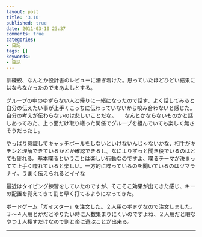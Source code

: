 ```yaml
---
layout: post
title: '3.10'
published: true
date: 2011-03-10 23:37
comments: true
categories:
- 日記
tags: []
keywords:
- 日記
---
```

訓練校、なんとか設計書のレビューに漕ぎ着けた。思っていたほどひどい結果にはならなかったのでまあよしとする。

グループの中のゆずらない人と帰りに一緒になったので話す、よく話してみると自分の伝えたい事が上手くこっちに伝わっていないから咬み合わないと感じた。自分の考えが伝わらないのは悲しいことだな。　　なんとかならないものかと話しあってみた、上っ面だけ取り繕った関係でグループを組んでいても楽しく無さそうだったし。

やっぱり意識してキャッチボールをしないといけないんじゃないかな、相手がキチンと理解できているかとか確認できるし。なによりずっと聞き役でいるのはとても疲れる。基本喋るということは楽しい行動なのですよ、喋るテーマが決まってて上手く喋れていると楽しい。一方的に喋っているのを聞いているのはツマラナイ。うまく伝えられるとイイな

最近はタイピング練習をしていたのですが、そこそこ効果が出てきた感じ、キーの配置を覚えてきて割と早く打てるようになってきた。

ボードゲーム「ガイスター」を注文した。２人用のボドゲなので注文しました。３～４人用とかだとやりたい時に人数集まりにくいのですよね、２人用だと暇なやつ１人捜すだけなので割と楽に遊ぶことが出来る。

---

